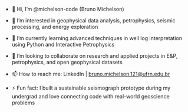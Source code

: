 - 👋 Hi, I’m @michelson-code (Bruno Michelson)

- 👀 I’m interested in geophysical data analysis, petrophysics, seismic processing, and energy exploration

- 🌱 I’m currently learning advanced techniques in well log interpretation using Python and Interactive Petrophysics

- 💞️ I’m looking to collaborate on research and applied projects in E&P, petrophysics, and open geophysical datasets

- 📫 How to reach me: LinkedIn | bruno.michelson.121@ufrn.edu.br

- ⚡ Fun fact: I built a sustainable seismograph prototype during my undergrad and love connecting code with real-world geoscience problems

<!---
michelson-code/michelson-code is a ✨ special ✨ repository because its `README.md` (this file) appears on your GitHub profile.
You can click the Preview link to take a look at your changes.
--->
